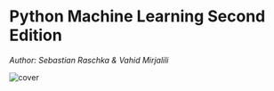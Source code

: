 # Python Machine Learning Second Edition

_Author: Sebastian Raschka & Vahid Mirjalili_

![cover](https://user-images.githubusercontent.com/43288563/61275638-5530f080-a7e9-11e9-9139-c4c8980593c0.jpg)
